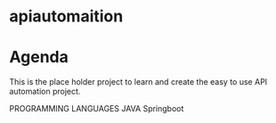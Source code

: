 # apiautomaition
# Agenda
This is the place holder project to learn and create the easy to use API automation project. 

PROGRAMMING LANGUAGES
  JAVA
  Springboot



